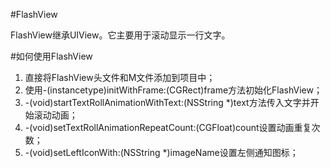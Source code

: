 #FlashView

FlashView继承UIView。它主要用于滚动显示一行文字。

#如何使用FlashView
1. 直接将FlashView头文件和M文件添加到项目中；
2. 使用-(instancetype)initWithFrame:(CGRect)frame方法初始化FlashView；
3. -(void)startTextRollAnimationWithText:(NSString *)text方法传入文字并开始滚动动画；
4. -(void)setTextRollAnimationRepeatCount:(CGFloat)count设置动画重复次数；
5. -(void)setLeftIconWith:(NSString *)imageName设置左侧通知图标；
